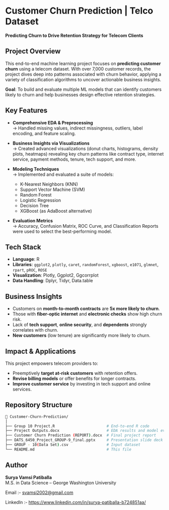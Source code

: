 # Customer Churn Prediction | Telco Dataset

**Predicting Churn to Drive Retention Strategy for Telecom Clients**


## Project Overview

This end-to-end machine learning project focuses on **predicting customer churn** using a telecom dataset. With over 7,000 customer records, the project dives deep into patterns associated with churn behavior, applying a variety of classification algorithms to uncover actionable business insights.

**Goal**: To build and evaluate multiple ML models that can identify customers likely to churn and help businesses design effective retention strategies.


## Key Features

- **Comprehensive EDA & Preprocessing**  
  → Handled missing values, indirect missingness, outliers, label encoding, and feature scaling.

- **Business Insights via Visualizations**  
  → Created advanced visualizations (donut charts, histograms, density plots, heatmaps) revealing key churn patterns like contract type, internet service, payment methods, tenure, tech support, and more.

- **Modeling Techniques**  
  → Implemented and evaluated a suite of models:
  - K-Nearest Neighbors (KNN)
  - Support Vector Machine (SVM)
  - Random Forest
  - Logistic Regression
  - Decision Tree
  - XGBoost (as AdaBoost alternative)

- **Evaluation Metrics**  
  → Accuracy, Confusion Matrix, ROC Curve, and Classification Reports were used to select the best-performing model.


## Tech Stack

- **Language**: R
- **Libraries**: `ggplot2`, `plotly`, `caret`, `randomForest`, `xgboost`, `e1071`, `glmnet`, `rpart`, `pROC`, `ROSE`
- **Visualization**: Plotly, Ggplot2, Ggcorrplot
- **Data Handling**: Dplyr, Tidyr, Data.table


## Business Insights

- Customers on **month-to-month contracts** are **5x more likely to churn**.
- Those with **fiber-optic internet** and **electronic checks** show high churn risk.
- Lack of **tech support**, **online security**, and **dependents** strongly correlates with churn.
- **New customers** (low tenure) are significantly more likely to churn.


## Impact & Applications

This project empowers telecom providers to:
- Preemptively **target at-risk customers** with retention offers.
- **Revise billing models** or offer benefits for longer contracts.
- **Improve customer service** by investing in tech support and online services.


## Repository Structure

```bash
📂 Customer-Churn-Prediction/
│
├── Group 10 Project.R                       # End-to-end R code
├── Project Outputs.docx                     # EDA results and model evaluations
├── Customer Churn Prediction (REPORT).docx  # Final project report
├── DATS_6450_Project_GROUP-9_final.pptx     # Presentation slide deck
├── GROUP - 10(Data Set).csv                 # Input dataset
└── README.md                                # This file
```


## Author

**Surya Vamsi Patiballa**  
M.S. in Data Science – George Washington University

Email :- svamsi2002@gmail.com

LinkedIn :- https://www.linkedin.com/in/surya-patiballa-b724851aa/
